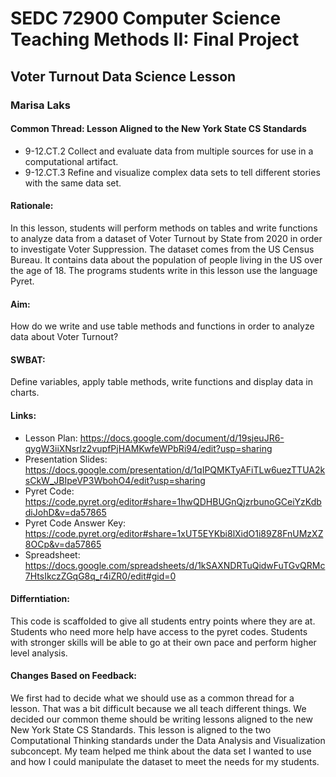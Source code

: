 # SEDC 72900 Computer Science Teaching Methods II: Final Project
## Voter Turnout Data Science Lesson
### Marisa Laks

#### Common Thread: Lesson Aligned to the New York State CS Standards
- 9-12.CT.2 Collect and evaluate data from multiple sources for use in a computational artifact.
- 9-12.CT.3 Refine and visualize complex data sets to tell different stories with the same data set.

#### Rationale:
In this lesson, students will perform methods on tables and write functions to analyze data from a dataset of Voter Turnout by State from 2020 in order to investigate Voter Suppression. The dataset comes from the US Census Bureau. It contains data about the population of people living in the US over the age of 18. The programs students write in this lesson use the language Pyret.

#### Aim:
How do we write and use table methods and functions in order to analyze data about Voter Turnout?

#### SWBAT:
Define variables, apply table methods, write functions and display data in charts.

#### Links:
- Lesson Plan: https://docs.google.com/document/d/19sjeuJR6-qygW3iiXNsrlz2vupfPjHAMKwfeWPbRi94/edit?usp=sharing
- Presentation Slides: https://docs.google.com/presentation/d/1qIPQMKTyAFiTLw6uezTTUA2ksCkW_JBIpeVP3WbohO4/edit?usp=sharing
- Pyret Code: https://code.pyret.org/editor#share=1hwQDHBUGnQjzrbunoGCeiYzKdbdiJohD&v=da57865
- Pyret Code Answer Key: https://code.pyret.org/editor#share=1xUT5EYKbi8lXidO1i89Z8FnUMzXZ8OCp&v=da57865
- Spreadsheet: https://docs.google.com/spreadsheets/d/1kSAXNDRTuQidwFuTGvQRMc7HtsIkczZGqG8q_r4iZR0/edit#gid=0

#### Differntiation:
This code is scaffolded to give all students entry points where they are at. Students who need more help have access to the pyret codes. Students with stronger skills will be able to go at their own pace and perform higher level analysis.

#### Changes Based on Feedback:
We first had to decide what we should use as a common thread for a lesson. That was a bit difficult because we all teach different things. We decided our common theme should be writing lessons aligned to the new New York State CS Standards. This lesson is aligned to the two Computational Thinking standards under the Data Analysis and Visualization subconcept. My team helped me think about the data set I wanted to use and how I could manipulate the dataset to meet the needs for my students. 
